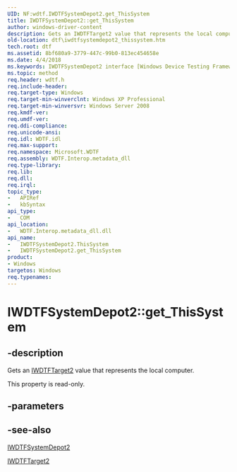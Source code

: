 ```yaml
---
UID: NF:wdtf.IWDTFSystemDepot2.get_ThisSystem
title: IWDTFSystemDepot2::get_ThisSystem
author: windows-driver-content
description: Gets an IWDTFTarget2 value that represents the local computer.
old-location: dtf\iwdtfsystemdepot2_thissystem.htm
tech.root: dtf
ms.assetid: 8bf680a9-3779-447c-99b0-813ec454658e
ms.date: 4/4/2018
ms.keywords: IWDTFSystemDepot2 interface [Windows Device Testing Framework],ThisSystem property, IWDTFSystemDepot2.ThisSystem, IWDTFSystemDepot2.get_ThisSystem, IWDTFSystemDepot2::ThisSystem, IWDTFSystemDepot2::get_ThisSystem, Microsoft.WDTF.IWDTFSystemDepot2.ThisSystem, Microsoft::WDTF::IWDTFSystemDepot2::ThisSystem, ThisSystem property [Windows Device Testing Framework], ThisSystem property [Windows Device Testing Framework],IWDTFSystemDepot2 interface, dtf.iwdtfsystemdepot2_thissystem, get_ThisSystem, wdtf/IWDTFSystemDepot2::ThisSystem, wdtf/IWDTFSystemDepot2::get_ThisSystem
ms.topic: method
req.header: wdtf.h
req.include-header: 
req.target-type: Windows
req.target-min-winverclnt: Windows XP Professional
req.target-min-winversvr: Windows Server 2008
req.kmdf-ver: 
req.umdf-ver: 
req.ddi-compliance: 
req.unicode-ansi: 
req.idl: WDTF.idl
req.max-support: 
req.namespace: Microsoft.WDTF
req.assembly: WDTF.Interop.metadata_dll
req.type-library: 
req.lib: 
req.dll: 
req.irql: 
topic_type:
-	APIRef
-	kbSyntax
api_type:
-	COM
api_location:
-	WDTF.Interop.metadata_dll.dll
api_name:
-	IWDTFSystemDepot2.ThisSystem
-	IWDTFSystemDepot2.get_ThisSystem
product:
- Windows
targetos: Windows
req.typenames: 
---
```


# IWDTFSystemDepot2::get_ThisSystem


## -description


Gets an <a href="https://msdn.microsoft.com/library/windows/hardware/hh439367">IWDTFTarget2</a> value that represents the local computer.

This property is read-only.


## -parameters


## -see-also




<a href="https://msdn.microsoft.com/library/windows/hardware/hh439331">IWDTFSystemDepot2</a>



<a href="https://msdn.microsoft.com/library/windows/hardware/hh439367">IWDTFTarget2</a>
 

 

